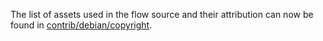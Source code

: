 The list of assets used in the flow source and their attribution can now be found in [contrib/debian/copyright](../contrib/debian/copyright).
